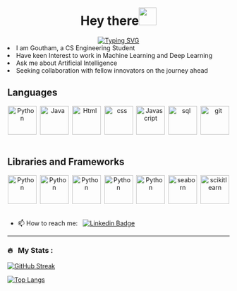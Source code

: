 <h1 align="center">Hey there<img src="https://raw.githubusercontent.com/aemmadi/aemmadi/master/wave.gif" width="40"></h1>
<div align = "center">
<a href="https://git.io/typing-svg"><img src="https://readme-typing-svg.demolab.com?font=Fira+Code&weight=500&size=25&pause=1000&color=F730EB&center=true&vCenter=true&random=false&width=1000&height=100&lines=Machine+Learning+Enthusiast;Working+with+Fascinating+Models;Programmer;CS+Engineer+in+Profession" alt="Typing SVG" /></a>
</div>

<li>I am Goutham, a CS Engineering Student</li>
<li>Have keen Interest to work in Machine Learning and Deep Learning</li>
<li>Ask me about Artificial Intelligence</li>
<li>Seeking collaboration with fellow innovators on the journey ahead</li>


<h2>Languages</h2>

<p align = "center">
<img src="https://cdn.jsdelivr.net/gh/devicons/devicon@latest/icons/python/python-original.svg" alt="Python" width="65" height="65"/>&nbsp;
<img src="https://cdn.jsdelivr.net/gh/devicons/devicon@latest/icons/java/java-original.svg" alt="Java" width="65" height="65"/>&nbsp;
<img src="https://cdn.jsdelivr.net/gh/devicons/devicon@latest/icons/html5/html5-original.svg" alt="Html" width="65" height="65"/>&nbsp;
<img src="https://cdn.jsdelivr.net/gh/devicons/devicon@latest/icons/css3/css3-original.svg" alt="css" width="65" height="65"/>&nbsp;
<img src="https://cdn.jsdelivr.net/gh/devicons/devicon@latest/icons/javascript/javascript-original.svg" alt="Javascript" width="65" height="65"/>&nbsp;
<img src="https://cdn.jsdelivr.net/gh/devicons/devicon@latest/icons/mysql/mysql-original.svg" alt="sql" width="65" height="65"/>&nbsp;
<img src="https://cdn.jsdelivr.net/gh/devicons/devicon@latest/icons/git/git-plain-wordmark.svg" alt="git" width="65" height="65"/>&nbsp;
</p>

<h2>Libraries and Frameworks</h2>
<p align="center">
<img src="https://cdn.jsdelivr.net/gh/devicons/devicon@latest/icons/jupyter/jupyter-original.svg" alt="Python" width="65" height="65"/>&nbsp;
<img src="https://cdn.jsdelivr.net/gh/devicons/devicon@latest/icons/numpy/numpy-original.svg" alt="Python" width="65" height="65"/>&nbsp;
<img src="https://cdn.jsdelivr.net/gh/devicons/devicon@latest/icons/pandas/pandas-original.svg" alt="Python" width="65" height="65"/>&nbsp;
<img src="https://cdn.jsdelivr.net/gh/devicons/devicon@latest/icons/matplotlib/matplotlib-original.svg" alt="Python" width="65" height="65"/>&nbsp;
<img src="https://cdn.jsdelivr.net/gh/devicons/devicon@latest/icons/plotly/plotly-original.svg" alt="Python" width="65" height="65"/>&nbsp;
<img src="https://cdn.jsdelivr.net/gh/devicons/devicon@latest/icons/seaborn/seaborn-original.svg" alt="seaborn" width="65" height="65"/>&nbsp;
<img src="https://cdn.jsdelivr.net/gh/devicons/devicon@latest/icons/scikitlearn/scikitlearn-original.svg" alt="scikitlearn" width="65" height="65"/>&nbsp;


- 📫 How to reach me: &nbsp; [![Linkedin Badge](https://img.shields.io/badge/-gouthamkumar-blue?style=flat&logo=Linkedin&logoColor=white)](https://www.linkedin.com/in/goutham-kumar-s-65a635224/)

---

### 🔥 &nbsp; My Stats :
<a href="https://git.io/streak-stats"><img src="https://streak-stats.demolab.com?user=gouthamkumar025&hide_border=true" alt="GitHub Streak" /></a>

[![Top Langs](https://github-readme-stats.vercel.app/api/top-langs/?username=gouthamkumar025&layout=compact&theme=vision-friendly-dark)](https://github.com/gouthamkumar025/github-readme-stats)

